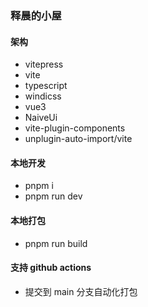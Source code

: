 ### 释晨的小屋

#### 架构

- vitepress
- vite
- typescript
- windicss
- vue3
- NaiveUi
- vite-plugin-components
- unplugin-auto-import/vite

#### 本地开发

- pnpm i
- pnpm run dev

#### 本地打包

- pnpm run build

#### 支持 github actions

- 提交到 main 分支自动化打包
